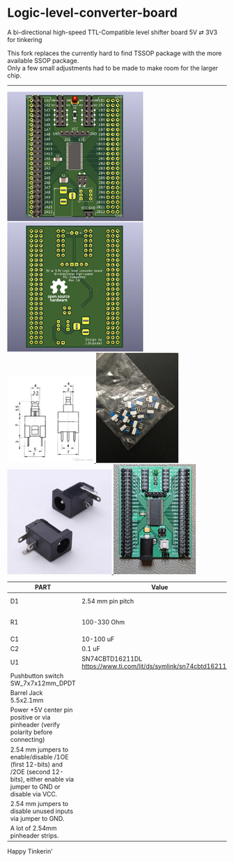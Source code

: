 # Logic-level-converter-board
A bi-directional high-speed TTL-Compatible level shifter board 5V ⇄ 3V3 for tinkering

This fork replaces the currently hard to find TSSOP package with the more available SSOP package.  
Only a few small adjustments had to be made to make room for the larger chip.
***

<a href="images/screenshot_pic1.png">
<img src="images/screenshot_pic1.png" width="312" height="296">
</a>
<a href="images/screenshot_pic2.png">
<img src="images/screenshot_pic2.png" width="312" height="296">
</a>
<a href="images/SW_7x7x12mm_DPDT.jpg">
<img src="images/SW_7x7x12mm_DPDT.jpg" width="200" height="200">
</a>
<a href="images/pushbutton_sw.jpg">
<img src="images/pushbutton_sw.jpg" width="189" height="252">
</a>
<a href="images/barrel_jack_connector.jpg">
<img src="images/barrel_jack_connector.jpg" width="240" height="240">
</a>
<a href="images/board_build_complete.jpg">
<img src="images/board_build_complete.jpg" width="189">
</a>


PART  | Value       | Description
---| ---------------| -------
D1 | 2.54 mm pin pitch | LED Diode (optional Power on/off indicator)
R1 | 100-330 Ohm | 1206 (populate if D1, calculate suitable resistor value to use with D1)
C1 | 10-100 uF   | 1210
C2 | 0.1 uF      | 1206
U1 | SN74CBTD16211DL https://www.ti.com/lit/ds/symlink/sn74cbtd16211.pdf| SSOP-56_7.5x18.5mm_P0.635mm
 | Pushbutton switch SW_7x7x12mm_DPDT
 | Barrel Jack 5.5x2.1mm
 | Power +5V center pin positive or via pinheader (verify polarity before connecting)
 | 2.54 mm jumpers to enable/disable /1OE (first 12-bits) and /2OE (second 12-bits), either enable via jumper to GND or disable via VCC.
 | 2.54 mm jumpers to disable unused inputs via jumper to GND.
 | A lot of 2.54mm pinheader strips. 



Happy Tinkerin'
